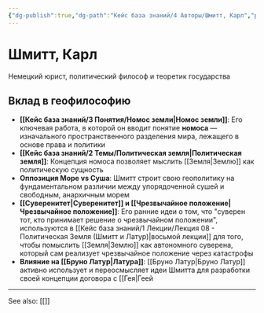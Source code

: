 ```yaml
---
{"dg-publish":true,"dg-path":"Кейс база знаний/4 Авторы/Шмитт, Карл","permalink":"/kejs-baza-znanij/4-avtory/shmitt-karl/"}
---
```


# Шмитт, Карл

Немецкий юрист, политический философ и теоретик государства

## Вклад в геофилософию
- **[[Кейс база знаний/3 Понятия/Номос земли\|Номос земли]]**: Его ключевая работа, в которой он вводит понятие **номоса** — изначального пространственного разделения мира, лежащего в основе права и политики
- **[[Кейс база знаний/2 Темы/Политическая земля\|Политическая земля]]**: Концепция номоса позволяет мыслить [[Земля\|Землю]] как политическую сущность
- **Оппозиция Море vs Суша**: Шмитт строит свою геополитику на фундаментальном различии между упорядоченной сушей и свободным, анархичным морем
- **[[Суверенитет\|Суверенитет]] и [[Чрезвычайное положение\|Чрезвычайное положение]]**: Его ранние идеи о том, что "суверен тот, кто принимает решение о чрезвычайном положении", используются в [[Кейс база знаний/1 Лекции/Лекция 08 - Политическая Земля (Шмитт и Латур)\|восьмой лекции]] для того, чтобы помыслить [[Земля\|Землю]] как автономного суверена, который сам реализует чрезвычайное положение через катастрофы
- **Влияние на [[Бруно Латур\|Латура]]**: [[Бруно Латур\|Бруно Латур]] активно использует и переосмысляет идеи Шмитта для разработки своей концепции договора с [[Гея|Геей






---
See also:
[[]]
